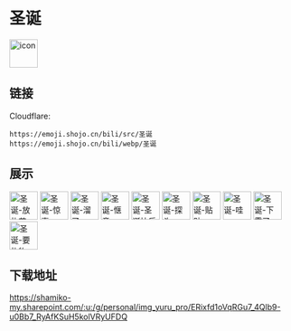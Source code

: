 # 圣诞
<img src="https://emoji.shojo.cn/bili/src/圣诞/icon.png" width="50" height="50" alt="icon">

## 链接
Cloudflare:
```
https://emoji.shojo.cn/bili/src/圣诞
https://emoji.shojo.cn/bili/webp/圣诞
```
## 展示
<img src="https://emoji.shojo.cn/bili/src/圣诞/圣诞-放礼花.png" width="50" height="50" alt="圣诞-放礼花">
<img src="https://emoji.shojo.cn/bili/src/圣诞/圣诞-惊喜.png" width="50" height="50" alt="圣诞-惊喜">
<img src="https://emoji.shojo.cn/bili/src/圣诞/圣诞-溜了.png" width="50" height="50" alt="圣诞-溜了">
<img src="https://emoji.shojo.cn/bili/src/圣诞/圣诞-惬意.png" width="50" height="50" alt="圣诞-惬意">
<img src="https://emoji.shojo.cn/bili/src/圣诞/圣诞-圣诞快乐.png" width="50" height="50" alt="圣诞-圣诞快乐">
<img src="https://emoji.shojo.cn/bili/src/圣诞/圣诞-探头.png" width="50" height="50" alt="圣诞-探头">
<img src="https://emoji.shojo.cn/bili/src/圣诞/圣诞-贴贴.png" width="50" height="50" alt="圣诞-贴贴">
<img src="https://emoji.shojo.cn/bili/src/圣诞/圣诞-哇.png" width="50" height="50" alt="圣诞-哇">
<img src="https://emoji.shojo.cn/bili/src/圣诞/圣诞-下雪了.png" width="50" height="50" alt="圣诞-下雪了">
<img src="https://emoji.shojo.cn/bili/src/圣诞/圣诞-要礼物.png" width="50" height="50" alt="圣诞-要礼物">

## 下载地址

https://shamiko-my.sharepoint.com/:u:/g/personal/img_yuru_pro/ERixfd1oVqRGu7_4Qlb9-u0Bb7_RyAfKSuH5kolVRyUFDQ